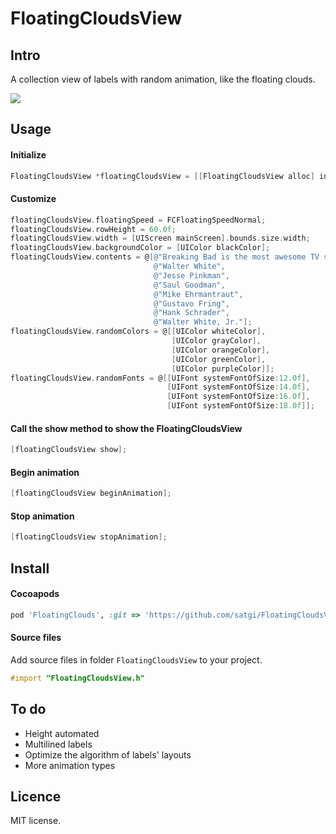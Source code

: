 FloatingCloudsView
==================

## Intro
A collection view of labels with random animation, like the floating clouds.

![](https://f.cloud.github.com/assets/993797/1359518/6694e0aa-37df-11e3-91ff-148e5f403b5f.gif)

## Usage

#### Initialize

```objective-c
FloatingCloudsView *floatingCloudsView = [[FloatingCloudsView alloc] initWithSuperview:yourSuperview];
```

#### Customize
```objective-c
floatingCloudsView.floatingSpeed = FCFloatingSpeedNormal;
floatingCloudsView.rowHeight = 60.0f;
floatingCloudsView.width = [UIScreen mainScreen].bounds.size.width;
floatingCloudsView.backgroundColor = [UIColor blackColor];
floatingCloudsView.contents = @[@"Breaking Bad is the most awesome TV show.",
                                @"Walter White",
                                @"Jesse Pinkman",
                                @"Saul Goodman",
                                @"Mike Ehrmantraut",
                                @"Gustavo Fring",
                                @"Hank Schrader",
                                @"Walter White, Jr."];
floatingCloudsView.randomColors = @[[UIColor whiteColor],
                                    [UIColor grayColor],
                                    [UIColor orangeColor],
                                    [UIColor greenColor],
                                    [UIColor purpleColor]];
floatingCloudsView.randomFonts = @[[UIFont systemFontOfSize:12.0f],
                                   [UIFont systemFontOfSize:14.0f],
                                   [UIFont systemFontOfSize:16.0f],
                                   [UIFont systemFontOfSize:18.0f]];
```

#### Call the show method to show the FloatingCloudsView

```objective-c
[floatingCloudsView show];
```

#### Begin animation

```objective-c
[floatingCloudsView beginAnimation];
```

#### Stop animation

```objective-c
[floatingCloudsView stopAnimation];
```

## Install

#### Cocoapods

```ruby
pod 'FloatingClouds', :git => 'https://github.com/satgi/FloatingCloudsView.git'
```

#### Source files

Add source files in folder `FloatingCloudsView` to your project.

```objective-c
#import "FloatingCloudsView.h"
```

## To do
- Height automated
- Multilined labels
- Optimize the algorithm of labels' layouts
- More animation types

## Licence
MIT license.
